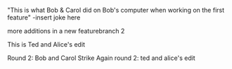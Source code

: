 "This is what Bob & Carol did on Bob's computer when working on the first feature"
-insert joke here


more additions in a new featurebranch 2 

This is Ted and Alice's edit




Round 2: Bob and Carol Strike Again
round 2: ted and alice's edit